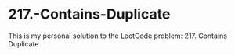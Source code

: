 # 217.-Contains-Duplicate
This is my personal solution to the LeetCode problem: 217. Contains Duplicate
